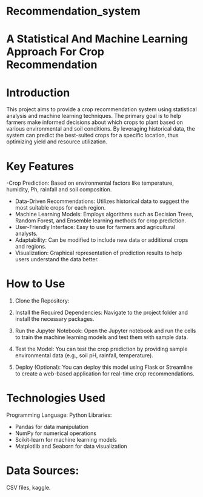 # Recommendation_system
# A Statistical And Machine Learning Approach For Crop Recommendation 

# Introduction
This project aims to provide a crop recommendation system using statistical analysis and machine learning techniques. The primary goal is to help farmers make informed decisions about which crops to plant based on various environmental and soil conditions. By leveraging historical data, the system can predict the best-suited crops for a specific location, thus optimizing yield and resource utilization.

# Key Features
-Crop Prediction: Based on environmental factors like temperature, humidity, Ph, rainfall and soil composition.
- Data-Driven Recommendations: Utilizes historical data to suggest the most suitable crops for each region.
- Machine Learning Models: Employs algorithms such as Decision Trees, Random Forest, and Ensemble learning methods for crop prediction.
- User-Friendly Interface: Easy to use for farmers and agricultural analysts.
- Adaptability: Can be modified to include new data or additional crops and regions.
- Visualization: Graphical representation of prediction results to help users understand the data better.

# How to Use

1. Clone the Repository:
   
2. Install the Required Dependencies:
   Navigate to the project folder and install the necessary packages.

3. Run the Jupyter Notebook:
   Open the Jupyter notebook and run the cells to train the machine learning models and test them with sample data.
 
4. Test the Model:
   You can test the crop prediction by providing sample environmental data (e.g., soil pH, rainfall, temperature).

5. Deploy (Optional):
   You can deploy this model using Flask or Streamline to create a web-based application for real-time crop recommendations.
   
# Technologies Used
Programming Language: Python
Libraries: 
  - Pandas for data manipulation
  - NumPy for numerical operations
  - Scikit-learn for machine learning models
  - Matplotlib and Seaborn for data visualization
# Data Sources: 
CSV files, kaggle.
